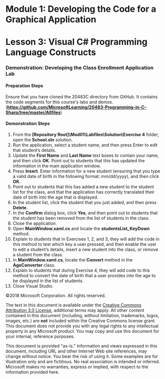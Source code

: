 # Module 1:  Developing the Code for a Graphical Application

# Lesson 3:  Visual C# Programming Language Constructs

### Demonstration: Developing the Class Enrollment Application Lab

#### Preparation Steps

Ensure that you have cloned the 20483C directory from GitHub. It contains the code segments for this course's labs and demos. (**https://github.com/MicrosoftLearning/20483-Programming-in-C-Sharp/tree/master/Allfiles**)

#### Demonstration Steps

1. From the **[Repository Root]\\Mod01\\Labfiles\\Solution\\Exercise 4** folder, open the **School.sln** solution.
2. Run the application, select a student name, and then press Enter to edit that student’s details.
3. Update the **First Name** and **Last Name** text boxes to contain your name, and then click **OK**. Point out to students that this has updated the information in the main application window.
4. Press **Insert**. Enter information for a new student (ensuring that you type a valid date of birth in the following format: mm/dd/yyyy), and then click **OK**.
5. Point out to students that this has added a new student to the student list for the class, and that the application has correctly translated their date of birth into the age that is displayed.
6. In the student list, click the student that you just added, and then press **Delete**.
7. In the **Confirm** dialog box, click **Yes**, and then point out to students that the student has been removed from the list of students in the class.
8. Close the application.
9. Open **MainWindow.xaml.cs** and locate the **studentsList_KeyDown** method.
10. Explain to students that in Exercises 1, 2, and 3, they will add the code in this method to test which key a user pressed, and then enable the user to edit a student’s details, insert a new student into the class, or remove a student from the class.
11. In **MainWindow.xaml.cs**, locate the **Convert** method in the **AgeConverter** class.
12. Explain to students that during Exercise 4, they will add code to this method to convert the date of birth that a user provides into the age to be displayed in the list of students.
13. Close Visual Studio.

©2018 Microsoft Corporation. All rights reserved.

The text in this document is available under the  [Creative Commons Attribution 3.0 License](https://creativecommons.org/licenses/by/3.0/legalcode), additional terms may apply. All other content contained in this document (including, without limitation, trademarks, logos, images, etc.) are  **not**  included within the Creative Commons license grant. This document does not provide you with any legal rights to any intellectual property in any Microsoft product. You may copy and use this document for your internal, reference purposes.

This document is provided &quot;as-is.&quot; Information and views expressed in this document, including URL and other Internet Web site references, may change without notice. You bear the risk of using it. Some examples are for illustration only and are fictitious. No real association is intended or inferred. Microsoft makes no warranties, express or implied, with respect to the information provided here.

